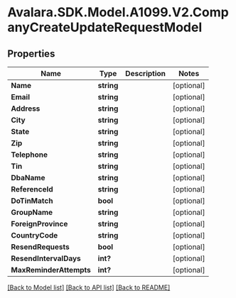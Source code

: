 # Avalara.SDK.Model.A1099.V2.CompanyCreateUpdateRequestModel

## Properties

Name | Type | Description | Notes
------------ | ------------- | ------------- | -------------
**Name** | **string** |  | [optional] 
**Email** | **string** |  | [optional] 
**Address** | **string** |  | [optional] 
**City** | **string** |  | [optional] 
**State** | **string** |  | [optional] 
**Zip** | **string** |  | [optional] 
**Telephone** | **string** |  | [optional] 
**Tin** | **string** |  | [optional] 
**DbaName** | **string** |  | [optional] 
**ReferenceId** | **string** |  | [optional] 
**DoTinMatch** | **bool** |  | [optional] 
**GroupName** | **string** |  | [optional] 
**ForeignProvince** | **string** |  | [optional] 
**CountryCode** | **string** |  | [optional] 
**ResendRequests** | **bool** |  | [optional] 
**ResendIntervalDays** | **int?** |  | [optional] 
**MaxReminderAttempts** | **int?** |  | [optional] 

[[Back to Model list]](../../../README.md#documentation-for-models) [[Back to API list]](../../../README.md#documentation-for-api-endpoints) [[Back to README]](../../../README.md)

